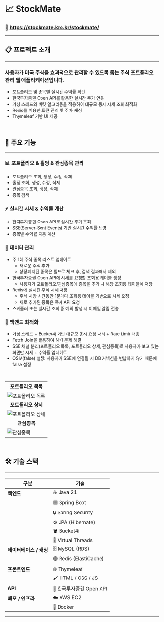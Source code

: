 # 📈 **StockMate**
### 🔗 https://stockmate.kro.kr/stockmate/ 

---

## 📋 **프로젝트 소개**

---
### 사용자가 미국 주식을 효과적으로 관리할 수 있도록 돕는 주식 포트폴리오 관리 웹 애플리케이션입니다.
- 포트폴리오 및 종목별 실시간 수익률 확인
- 한국투자증권 Open API를 활용한 실시간 주가 연동
- 가상 스레드와 버킷 알고리즘을 적용하여 대규모 동시 시세 조회 최적화
- Redis를 이용한 토큰 관리 및 주가 캐싱 
- Thymeleaf 기반 UI 제공

<br>

## 📌 주요 기능

---
### 📊 포트폴리오 & 홀딩 & 관심종목 관리

- 포트폴리오 조회, 생성, 수정, 삭제
- 홀딩 조회, 생성, 수정, 삭제
- 관심종목 조회, 생성, 삭제
- 종목 검색

### ⚡ 실시간 시세 & 수익률 계산

- 한국투자증권 Open API로 실시간 주가 조회
- SSE(Server-Sent Events) 기반 실시간 수익률 반영
- 종목별 수익률 자동 계산

### 📀 데이터 관리

- 주 1회 주식 종목 리스트 업데이트
    - 새로운 주식 추가
    - 상장폐지된 종목은 필드로 체크 후, 검색 결과에서 제외
- 한국투자증권 Open API에 시세를 요청할 조회용 테이블 생성
  - 사용자가 포트폴리오/관심종목에 종목을 추가 시 해당 조회용 테이블에 저장
- Redis에 실시간 주식 시세 저장
  - 주식 시장 시간동안 1분마다 조회용 테이블 기반으로 시세 요청
  - 새로 추가된 종목은 즉시 API 요청
- 스케줄러 또는 실시간 조회 중 예외 발생 시 이메일 알림 전송

### 🚀 백엔드 최적화

- 가상 스레드 + Bucket4j 기반 대규모 동시 요청 처리 + Rate Limit 대응
- Fetch Join을 활용하여 N+1 문제 해결
- SSE 채널 분리(포트폴리오 목록, 포트폴리오 상세, 관심종목)로 사용자가 보고 있는 화면만 시세 + 수익률 업데이트
- OSIV(false) 설정: 사용자가 SSE에 연결될 시 DB 커넥션을 반납하지 않기 때문에 false 설정

<br>

<table>
  <tr>
    <td align="center" ><strong>포트폴리오 목록</strong></td>
  </tr>
  <tr>
    <td><img src="https://github.com/user-attachments/assets/cd8234e8-e2a7-41b1-a6fc-ced5f7b984cd" 
     alt="포트폴리오 목록"/></td>
  </tr>

  <tr>
    <td align="center" ><strong>포트폴리오 상세</strong></td>
  </tr>
  <tr>
    <td><img src="https://github.com/user-attachments/assets/e40335ed-479a-4806-b62d-cb829b9e655a" 
     alt="포트폴리오 상세"/></td>
  </tr>

  <tr>
    <td align="center" ><strong>관심종목</strong></td>
  </tr>
  <tr>
    <td><img src="https://github.com/user-attachments/assets/cd9ffc64-1e1a-4c42-a52f-8c788e2603fe" 
     alt="관심종목"/></td>
  </tr>
</table>

<br>

## 🛠 기술 스택

---


| 구분 | 기술 |
|------|------|
| **백엔드** | ☕ Java 21 |
|  | 🟦 Spring Boot |
|  | 🔒 Spring Security |
|  | ⚙️ JPA (Hibernate) |
|  | 🪣 Bucket4j |
|  | 🧵 Virtual Threads |
| **데이터베이스 / 캐싱** | 🗄 MySQL (RDS) |
|  | 🟢 Redis (ElastiCache) |
| **프론트엔드** | 🌐 Thymeleaf |
|  | 🖌 HTML / CSS / JS |
| **API** | 📡 한국투자증권 Open API |
| **배포 / 인프라** | ☁️ AWS EC2 |
|  | 🐳 Docker |

---



